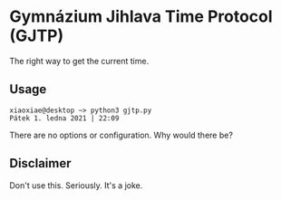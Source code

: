 # Gymnázium Jihlava Time Protocol (GJTP)

The right way to get the current time.

## Usage

```
xiaoxiae@desktop ~> python3 gjtp.py
Pátek 1. ledna 2021 | 22:09
```

There are no options or configuration. Why would there be?

## Disclaimer

Don't use this. Seriously. It's a joke.
